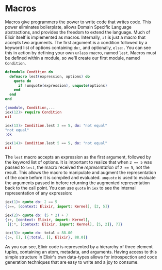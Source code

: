 # Macros

Macros give programmers the power to write code that writes code. This power eliminates boilerplate, allows Domain Specific Language abstractions, and provides the freedom to extend the language. Much of Elixir itself is implemented as macros. Internally, `if` is just a macro that accepts two arguments. The first argument is a condition followed by a keyword list of options containing `do:`, and optionally, `else:`. You can see this in action by defining your own `unless` macro, named `lest`. Macros must be defined within a module, so we'll create our first module, named `Condition`.

```elixir
defmodule Condition do
  defmacro lest(expression, options) do
    quote do
      if !unquote(expression), unquote(options)
    end
  end
end

{:module, Condition,...
iex(12)> require Condition
nil

iex(13)> Condition.lest 2 == 5, do: "not equal"
"not equal"
:ok

iex(14)> Condition.lest 5 == 5, do: "not equal"
nil
```

The `lest` macro accepts an expression as the first argument, followed by the keyword list of options. It is important to realize that when `2 == 5` was passed to `lest`, the macro received the *representation* of `2 == 5`, not the result. This allows the macro to manipulate and augment the representation of the code before it is compiled and evaluated. `unquote` is used to evaluate the arguments passed in before returning the augmented representation back to the call point. You can use `quote` in `iex` to see the internal representation of any expression:

```elixir
iex(1)> quote do: 2 == 5
{:==, [context: Elixir, import: Kernel], [2, 5]}

iex(2)> quote do: (5 * 2) + 7
{:+, [context: Elixir, import: Kernel],
 [{:*, [context: Elixir, import: Kernel], [5, 2]}, 7]}

iex(3)> quote do: total = 88.00
{:=, [], [{:total, [], Elixir}, 88.0]}
```

As you can see, Elixir code is represented by a hierarchy of three element tuples, containing an atom, metadata, and arguments. Having access to this simple structure in Elixir's own data-types allows for introspection and code generation techniques that are easy to write and a joy to consume.
